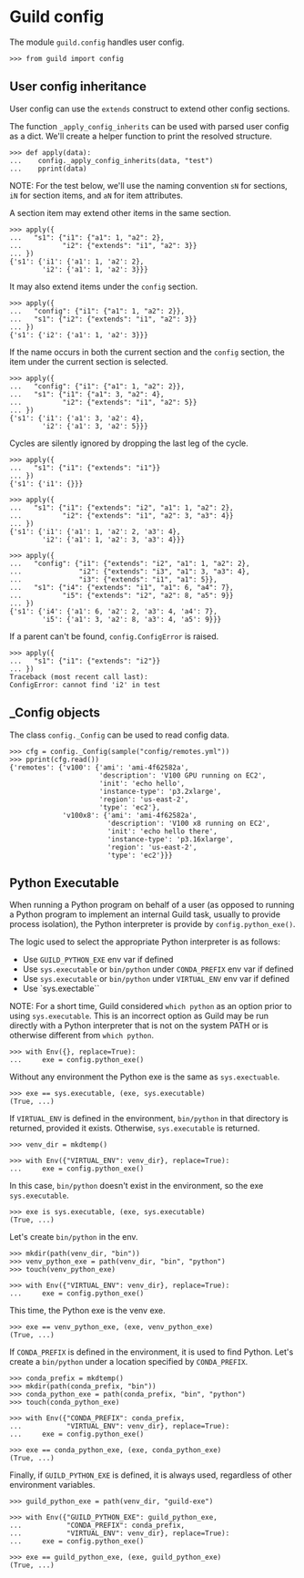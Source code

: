 # Guild config

The module `guild.config` handles user config.

    >>> from guild import config

## User config inheritance

User config can use the `extends` construct to extend other config
sections.

The function `_apply_config_inherits` can be used with parsed user
config as a dict. We'll create a helper function to print the resolved
structure.

    >>> def apply(data):
    ...    config._apply_config_inherits(data, "test")
    ...    pprint(data)

NOTE: For the test below, we'll use the naming convention `sN` for
sections, `iN` for section items, and `aN` for item attributes.

A section item may extend other items in the same section.

    >>> apply({
    ...   "s1": {"i1": {"a1": 1, "a2": 2},
    ...          "i2": {"extends": "i1", "a2": 3}}
    ... })
    {'s1': {'i1': {'a1': 1, 'a2': 2},
            'i2': {'a1': 1, 'a2': 3}}}

It may also extend items under the `config` section.

    >>> apply({
    ...   "config": {"i1": {"a1": 1, "a2": 2}},
    ...   "s1": {"i2": {"extends": "i1", "a2": 3}}
    ... })
    {'s1': {'i2': {'a1': 1, 'a2': 3}}}

If the name occurs in both the current section and the `config`
section, the item under the current section is selected.

    >>> apply({
    ...   "config": {"i1": {"a1": 1, "a2": 2}},
    ...   "s1": {"i1": {"a1": 3, "a2": 4},
    ...          "i2": {"extends": "i1", "a2": 5}}
    ... })
    {'s1': {'i1': {'a1': 3, 'a2': 4},
            'i2': {'a1': 3, 'a2': 5}}}

Cycles are silently ignored by dropping the last leg of the cycle.

    >>> apply({
    ...   "s1": {"i1": {"extends": "i1"}}
    ... })
    {'s1': {'i1': {}}}

    >>> apply({
    ...   "s1": {"i1": {"extends": "i2", "a1": 1, "a2": 2},
    ...          "i2": {"extends": "i1", "a2": 3, "a3": 4}}
    ... })
    {'s1': {'i1': {'a1': 1, 'a2': 2, 'a3': 4},
            'i2': {'a1': 1, 'a2': 3, 'a3': 4}}}

    >>> apply({
    ...   "config": {"i1": {"extends": "i2", "a1": 1, "a2": 2},
    ...              "i2": {"extends": "i3", "a1": 3, "a3": 4},
    ...              "i3": {"extends": "i1", "a1": 5}},
    ...   "s1": {"i4": {"extends": "i1", "a1": 6, "a4": 7},
    ...          "i5": {"extends": "i2", "a2": 8, "a5": 9}}
    ... })
    {'s1': {'i4': {'a1': 6, 'a2': 2, 'a3': 4, 'a4': 7},
            'i5': {'a1': 3, 'a2': 8, 'a3': 4, 'a5': 9}}}

If a parent can't be found, `config.ConfigError` is raised.

    >>> apply({
    ...   "s1": {"i1": {"extends": "i2"}}
    ... })
    Traceback (most recent call last):
    ConfigError: cannot find 'i2' in test

## _Config objects

The class `config._Config` can be used to read config data.

    >>> cfg = config._Config(sample("config/remotes.yml"))
    >>> pprint(cfg.read())
    {'remotes': {'v100': {'ami': 'ami-4f62582a',
                          'description': 'V100 GPU running on EC2',
                          'init': 'echo hello',
                          'instance-type': 'p3.2xlarge',
                          'region': 'us-east-2',
                          'type': 'ec2'},
                 'v100x8': {'ami': 'ami-4f62582a',
                            'description': 'V100 x8 running on EC2',
                            'init': 'echo hello there',
                            'instance-type': 'p3.16xlarge',
                            'region': 'us-east-2',
                            'type': 'ec2'}}}

## Python Executable

When running a Python program on behalf of a user (as opposed to
running a Python program to implement an internal Guild task, usually
to provide process isolation), the Python interpreter is provide by
`config.python_exe()`.

The logic used to select the appropriate Python interpreter is as
follows:

- Use `GUILD_PYTHON_EXE` env var if defined
- Use `sys.executable` or `bin/python` under `CONDA_PREFIX` env var if
  defined
- Use `sys.executable` or `bin/python` under `VIRTUAL_ENV` env var if
  defined
- Use `sys.exectable``

NOTE: For a short time, Guild considered `which python` as an option
prior to using `sys.executable`. This is an incorrect option as Guild
may be run directly with a Python interpreter that is not on the
system PATH or is otherwise different from `which python`.

    >>> with Env({}, replace=True):
    ...     exe = config.python_exe()

Without any environment the Python exe is the same as
`sys.exectuable`.

    >>> exe == sys.executable, (exe, sys.executable)
    (True, ...)

If `VIRTUAL_ENV` is defined in the environment, `bin/python` in that
directory is returned, provided it exists. Otherwise, `sys.executable`
is returned.

    >>> venv_dir = mkdtemp()

    >>> with Env({"VIRTUAL_ENV": venv_dir}, replace=True):
    ...     exe = config.python_exe()

In this case, `bin/python` doesn't exist in the environment, so the
exe `sys.executable`.

    >>> exe is sys.executable, (exe, sys.executable)
    (True, ...)

Let's create `bin/python` in the env.

    >>> mkdir(path(venv_dir, "bin"))
    >>> venv_python_exe = path(venv_dir, "bin", "python")
    >>> touch(venv_python_exe)

    >>> with Env({"VIRTUAL_ENV": venv_dir}, replace=True):
    ...     exe = config.python_exe()

This time, the Python exe is the venv exe.

    >>> exe == venv_python_exe, (exe, venv_python_exe)
    (True, ...)

If `CONDA_PREFIX` is defined in the environment, it is used to find
Python. Let's create a `bin/python` under a location specified by
`CONDA_PREFIX`.

    >>> conda_prefix = mkdtemp()
    >>> mkdir(path(conda_prefix, "bin"))
    >>> conda_python_exe = path(conda_prefix, "bin", "python")
    >>> touch(conda_python_exe)

    >>> with Env({"CONDA_PREFIX": conda_prefix,
    ...           "VIRTUAL_ENV": venv_dir}, replace=True):
    ...     exe = config.python_exe()

    >>> exe == conda_python_exe, (exe, conda_python_exe)
    (True, ...)

Finally, if `GUILD_PYTHON_EXE` is defined, it is always used,
regardless of other environment variables.

    >>> guild_python_exe = path(venv_dir, "guild-exe")

    >>> with Env({"GUILD_PYTHON_EXE": guild_python_exe,
    ...           "CONDA_PREFIX": conda_prefix,
    ...           "VIRTUAL_ENV": venv_dir}, replace=True):
    ...     exe = config.python_exe()

    >>> exe == guild_python_exe, (exe, guild_python_exe)
    (True, ...)
